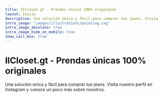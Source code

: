```yaml
---
title: IlCloset.gt - Prendas únicas 100% originales
layout: Inicio
description: Una solución única y fácil para comprar tus jeans. Visita nuestro perfil en Instagram y conoce un poco más sobre nosotros.
intro_image: "images/illustrations/pointing.svg"
intro_image_absolute: true
intro_image_hide_on_mobile: true
show_call_box: true
---
```


# IlCloset.gt - Prendas únicas 100% originales

Una solución única y fácil para comprar tus jeans. Visita nuestro perfil en Instagram y conoce un poco más sobre nosotros.
